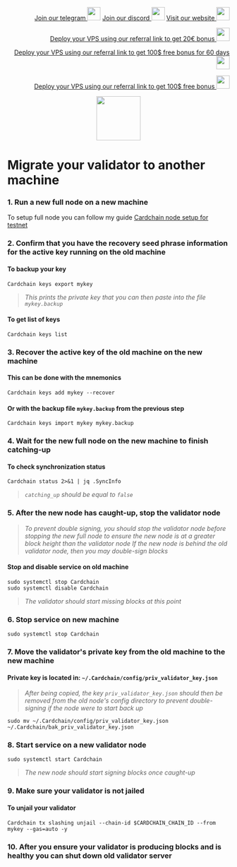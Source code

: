 <p style="font-size:14px" align="right">
<a href="https://t.me/kjnotes" target="_blank">Join our telegram <img src="https://user-images.githubusercontent.com/50621007/183283867-56b4d69f-bc6e-4939-b00a-72aa019d1aea.png" width="30"/></a>
<a href="https://discord.gg/fRVzvPBh" target="_blank">Join our discord <img src="https://user-images.githubusercontent.com/50621007/176236430-53b0f4de-41ff-41f7-92a1-4233890a90c8.png" width="30"/></a>
<a href="https://kjnodes.com/" target="_blank">Visit our website <img src="https://user-images.githubusercontent.com/50621007/168689709-7e537ca6-b6b8-4adc-9bd0-186ea4ea4aed.png" width="30"/></a>
</p>

<p style="font-size:14px" align="right">
<a href="https://hetzner.cloud/?ref=y8pQKS2nNy7i" target="_blank">Deploy your VPS using our referral link to get 20€ bonus <img src="https://user-images.githubusercontent.com/50621007/174612278-11716b2a-d662-487e-8085-3686278dd869.png" width="30"/></a>
</p>
<p style="font-size:14px" align="right">
<a href="https://m.do.co/c/17b61545ca3a" target="_blank">Deploy your VPS using our referral link to get 100$ free bonus for 60 days <img src="https://user-images.githubusercontent.com/50621007/183284313-adf81164-6db4-4284-9ea0-bcb841936350.png" width="30"/></a>
</p>
<p style="font-size:14px" align="right">
<a href="https://www.vultr.com/?ref=7418642" target="_blank">Deploy your VPS using our referral link to get 100$ free bonus <img src="https://user-images.githubusercontent.com/50621007/183284971-86057dc2-2009-4d40-a1d4-f0901637033a.png" width="30"/></a>
</p>

<p align="center">
  <img height="100" height="auto" src="https://user-images.githubusercontent.com/50621007/178371956-ec2a172b-0fe8-4e13-b3a9-0d6cdc6fcd48.png">
</p>

# Migrate your validator to another machine

### 1. Run a new full node on a new machine
To setup full node you can follow my guide [Cardchain node setup for testnet](https://github.com/kj89/testnet_manuals/blob/main/cardchain/README.md)

### 2. Confirm that you have the recovery seed phrase information for the active key running on the old machine

#### To backup your key
```
Cardchain keys export mykey
```
> _This prints the private key that you can then paste into the file `mykey.backup`_

#### To get list of keys
```
Cardchain keys list
```

### 3. Recover the active key of the old machine on the new machine

#### This can be done with the mnemonics
```
Cardchain keys add mykey --recover
```

#### Or with the backup file `mykey.backup` from the previous step
```
Cardchain keys import mykey mykey.backup
```

### 4. Wait for the new full node on the new machine to finish catching-up

#### To check synchronization status
```
Cardchain status 2>&1 | jq .SyncInfo
```
> _`catching_up` should be equal to `false`_

### 5. After the new node has caught-up, stop the validator node

> _To prevent double signing, you should stop the validator node before stopping the new full node to ensure the new node is at a greater block height than the validator node_
> _If the new node is behind the old validator node, then you may double-sign blocks_

#### Stop and disable service on old machine
```
sudo systemctl stop Cardchain
sudo systemctl disable Cardchain
```
> _The validator should start missing blocks at this point_

### 6. Stop service on new machine
```
sudo systemctl stop Cardchain
```

### 7. Move the validator's private key from the old machine to the new machine
#### Private key is located in: `~/.Cardchain/config/priv_validator_key.json`

> _After being copied, the key `priv_validator_key.json` should then be removed from the old node's config directory to prevent double-signing if the node were to start back up_
```
sudo mv ~/.Cardchain/config/priv_validator_key.json ~/.Cardchain/bak_priv_validator_key.json
```

### 8. Start service on a new validator node
```
sudo systemctl start Cardchain
```
> _The new node should start signing blocks once caught-up_

### 9. Make sure your validator is not jailed
#### To unjail your validator
```
Cardchain tx slashing unjail --chain-id $CARDCHAIN_CHAIN_ID --from mykey --gas=auto -y
```

### 10. After you ensure your validator is producing blocks and is healthy you can shut down old validator server
